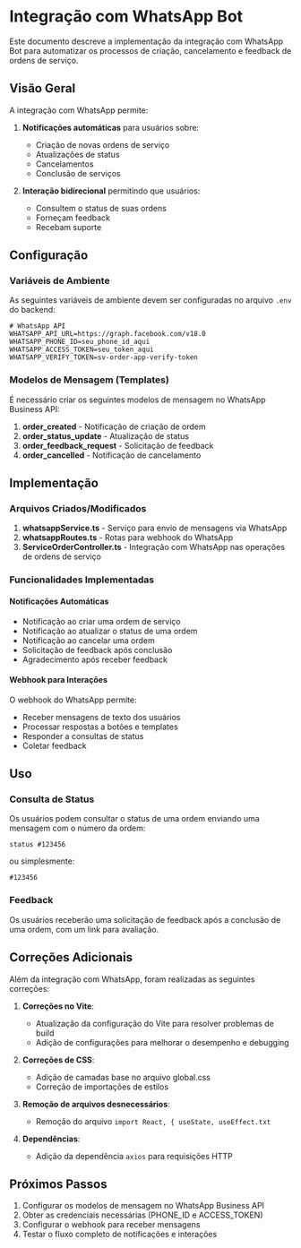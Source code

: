 # Integração com WhatsApp Bot

Este documento descreve a implementação da integração com WhatsApp Bot para automatizar os processos de criação, cancelamento e feedback de ordens de serviço.

## Visão Geral

A integração com WhatsApp permite:

1. **Notificações automáticas** para usuários sobre:
   - Criação de novas ordens de serviço
   - Atualizações de status
   - Cancelamentos
   - Conclusão de serviços

2. **Interação bidirecional** permitindo que usuários:
   - Consultem o status de suas ordens
   - Forneçam feedback
   - Recebam suporte

## Configuração

### Variáveis de Ambiente

As seguintes variáveis de ambiente devem ser configuradas no arquivo `.env` do backend:

```
# WhatsApp API
WHATSAPP_API_URL=https://graph.facebook.com/v18.0
WHATSAPP_PHONE_ID=seu_phone_id_aqui
WHATSAPP_ACCESS_TOKEN=seu_token_aqui
WHATSAPP_VERIFY_TOKEN=sv-order-app-verify-token
```

### Modelos de Mensagem (Templates)

É necessário criar os seguintes modelos de mensagem no WhatsApp Business API:

1. **order_created** - Notificação de criação de ordem
2. **order_status_update** - Atualização de status
3. **order_feedback_request** - Solicitação de feedback
4. **order_cancelled** - Notificação de cancelamento

## Implementação

### Arquivos Criados/Modificados

1. **whatsappService.ts** - Serviço para envio de mensagens via WhatsApp
2. **whatsappRoutes.ts** - Rotas para webhook do WhatsApp
3. **ServiceOrderController.ts** - Integração com WhatsApp nas operações de ordens de serviço

### Funcionalidades Implementadas

#### Notificações Automáticas

- Notificação ao criar uma ordem de serviço
- Notificação ao atualizar o status de uma ordem
- Notificação ao cancelar uma ordem
- Solicitação de feedback após conclusão
- Agradecimento após receber feedback

#### Webhook para Interações

O webhook do WhatsApp permite:

- Receber mensagens de texto dos usuários
- Processar respostas a botões e templates
- Responder a consultas de status
- Coletar feedback

## Uso

### Consulta de Status

Os usuários podem consultar o status de uma ordem enviando uma mensagem com o número da ordem:

```
status #123456
```

ou simplesmente:

```
#123456
```

### Feedback

Os usuários receberão uma solicitação de feedback após a conclusão de uma ordem, com um link para avaliação.

## Correções Adicionais

Além da integração com WhatsApp, foram realizadas as seguintes correções:

1. **Correções no Vite**:
   - Atualização da configuração do Vite para resolver problemas de build
   - Adição de configurações para melhorar o desempenho e debugging

2. **Correções de CSS**:
   - Adição de camadas base no arquivo global.css
   - Correção de importações de estilos

3. **Remoção de arquivos desnecessários**:
   - Remoção do arquivo `import React, { useState, useEffect.txt`

4. **Dependências**:
   - Adição da dependência `axios` para requisições HTTP

## Próximos Passos

1. Configurar os modelos de mensagem no WhatsApp Business API
2. Obter as credenciais necessárias (PHONE_ID e ACCESS_TOKEN)
3. Configurar o webhook para receber mensagens
4. Testar o fluxo completo de notificações e interações